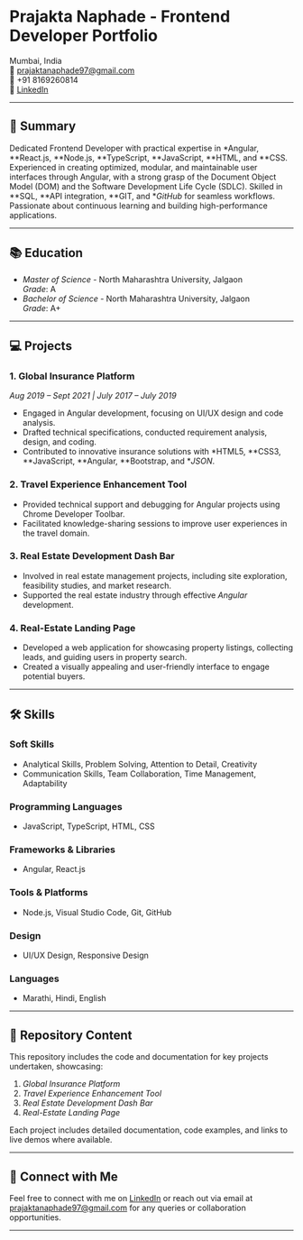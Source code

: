 # Prajakta Naphade - Frontend Developer Portfolio

Mumbai, India  
📧 [prajaktanaphade97@gmail.com](mailto:prajaktanaphade97@gmail.com)  
📱 +91 8169260814  
🔗 [LinkedIn](https://linkedin.com/in/prajakta-naphade)  

---

## 📝 Summary

Dedicated Frontend Developer with practical expertise in *Angular, **React.js, **Node.js, **TypeScript, **JavaScript, **HTML, and **CSS. Experienced in creating optimized, modular, and maintainable user interfaces through Angular, with a strong grasp of the Document Object Model (DOM) and the Software Development Life Cycle (SDLC). Skilled in **SQL, **API integration, **GIT, and **GitHub* for seamless workflows. Passionate about continuous learning and building high-performance applications.

---

## 📚 Education

- *Master of Science* - North Maharashtra University, Jalgaon  
  *Grade*: A
- *Bachelor of Science* - North Maharashtra University, Jalgaon  
  *Grade*: A+

---

## 💻 Projects

### 1. Global Insurance Platform  
*Aug 2019 – Sept 2021 | July 2017 – July 2019*  
- Engaged in Angular development, focusing on UI/UX design and code analysis.
- Drafted technical specifications, conducted requirement analysis, design, and coding.
- Contributed to innovative insurance solutions with *HTML5, **CSS3, **JavaScript, **Angular, **Bootstrap, and **JSON*.

### 2. Travel Experience Enhancement Tool  
- Provided technical support and debugging for Angular projects using Chrome Developer Toolbar.
- Facilitated knowledge-sharing sessions to improve user experiences in the travel domain.

### 3. Real Estate Development Dash Bar  
- Involved in real estate management projects, including site exploration, feasibility studies, and market research.
- Supported the real estate industry through effective *Angular* development.

### 4. Real-Estate Landing Page  
- Developed a web application for showcasing property listings, collecting leads, and guiding users in property search.
- Created a visually appealing and user-friendly interface to engage potential buyers.

---

## 🛠 Skills

### Soft Skills
- Analytical Skills, Problem Solving, Attention to Detail, Creativity
- Communication Skills, Team Collaboration, Time Management, Adaptability

### Programming Languages
- JavaScript, TypeScript, HTML, CSS

### Frameworks & Libraries
- Angular, React.js

### Tools & Platforms
- Node.js, Visual Studio Code, Git, GitHub

### Design
- UI/UX Design, Responsive Design

### Languages
- Marathi, Hindi, English

---

## 📂 Repository Content

This repository includes the code and documentation for key projects undertaken, showcasing:

1. *Global Insurance Platform*
2. *Travel Experience Enhancement Tool*
3. *Real Estate Development Dash Bar*
4. *Real-Estate Landing Page*

Each project includes detailed documentation, code examples, and links to live demos where available.

---

## 🔗 Connect with Me

Feel free to connect with me on [LinkedIn](https://linkedin.com/in/prajakta-naphade) or reach out via email at [prajaktanaphade97@gmail.com](mailto:prajaktanaphade97@gmail.com) for any queries or collaboration opportunities.

---
